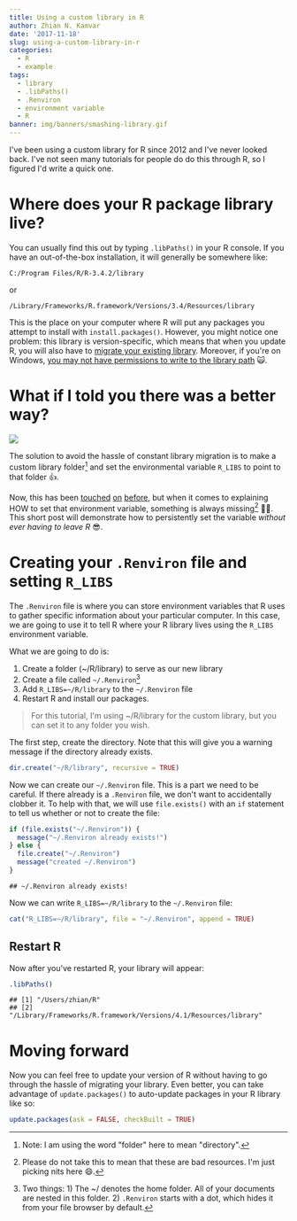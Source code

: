 ```yaml
---
title: Using a custom library in R
author: Zhian N. Kamvar
date: '2017-11-18'
slug: using-a-custom-library-in-r
categories:
  - R
  - example
tags:
  - library
  - .libPaths()
  - .Renviron
  - environment variable
  - R
banner: img/banners/smashing-library.gif
---
```




I've been using a custom library for R since 2012 and I've never looked back. 
I've not seen many tutorials for people do do this through R, so I figured I'd
write a quick one.

# Where does your R package library live?

You can usually find this out by typing `.libPaths()` in your R console. If you have an out-of-the-box installation, it will generally be somewhere like:

```
C:/Program Files/R/R-3.4.2/library
```

or

```
/Library/Frameworks/R.framework/Versions/3.4/Resources/library
```

This is the place on your computer where R will put any packages you attempt
to install with `install.packages()`. However, you might notice one problem:
this library is version-specific, which means that when you update R, you will
also have to [migrate your existing
library](https://www.r-bloggers.com/upgrade-r-without-losing-your-packages/).
Moreover, if you're on Windows, [you may not have permissions to write to the
library path](https://stackoverflow.com/q/15170399/2752888) 🙀.

# What if I told you there was a better way?

![](../../img/banners/smashing-library.gif)

The solution to avoid the hassle of constant library migration is to make a custom library folder[^0] and set the environmental variable 
`R_LIBS` to point to that folder 👍. 

Now, this has been
[touched](https://www.r-bloggers.com/updating-r-but-keeping-your-installed-packages/)
[on](https://csgillespie.github.io/efficientR/3-3-r-startup.html#renviron)
[before](http://kbroman.org/pkg_primer/pages/build.html#installing-a-package-in-a-personal-directory),
but when it comes to explaining HOW to set that environment
variable, something is always missing[^1] 🤷‍♂. This short post will demonstrate how to persistently set the
variable *without ever having to leave R* 😎.

# Creating your `.Renviron` file and setting `R_LIBS`

The `.Renviron` file is where you can store environment variables that R uses
to gather specific information about your particular computer. In this case, we
are going to use it to tell R where your R library lives using the `R_LIBS`
environment variable. 

What we are going to do is:

1. Create a folder (~/R/library) to serve as our new library
2. Create a file called `~/.Renviron`[^2]
3. Add `R_LIBS=~/R/library` to the `~/.Renviron` file
4. Restart R and install our packages.

> For this tutorial, I'm using ~/R/library for the custom library, but you can
> set it to any folder you wish.

The first step, create the directory. Note that this will give you a warning
message if the directory already exists.


```r
dir.create("~/R/library", recursive = TRUE)
```

Now we can create our `~/.Renviron` file. This is a part we need to be careful.
If there already is a `.Renviron` file, we don't want to accidentally clobber
it. To help with that, we will use `file.exists()` with an `if` statement to 
tell us whether or not to create the file:


```r
if (file.exists("~/.Renviron")) {
  message("~/.Renviron already exists!")
} else {
  file.create("~/.Renviron")
  message("created ~/.Renviron")
}
```

```
## ~/.Renviron already exists!
```

Now we can write `R_LIBS=~/R/library` to the `~/.Renviron` file:


```r
cat("R_LIBS=~/R/library", file = "~/.Renviron", append = TRUE)
```

## Restart R

Now after you've restarted R, your library will appear:


```r
.libPaths()
```

```
## [1] "/Users/zhian/R"                                                
## [2] "/Library/Frameworks/R.framework/Versions/4.1/Resources/library"
```


# Moving forward

Now you can feel free to update your version of R without having to go through
the hassle of migrating your library. Even better, you can take advantage of
`update.packages()` to auto-update packages in your R library like so:


```r
update.packages(ask = FALSE, checkBuilt = TRUE)
```


[^0]: Note: I am using the word "folder" here to mean "directory".
[^1]: Please do not take this to mean that these are bad resources. I'm just picking nits here 😄. 
[^2]: Two things: 1) The ~/ denotes the home folder. All of your documents are nested in this folder. 2) `.Renviron` starts with a dot, which hides it from your file browser by default.
